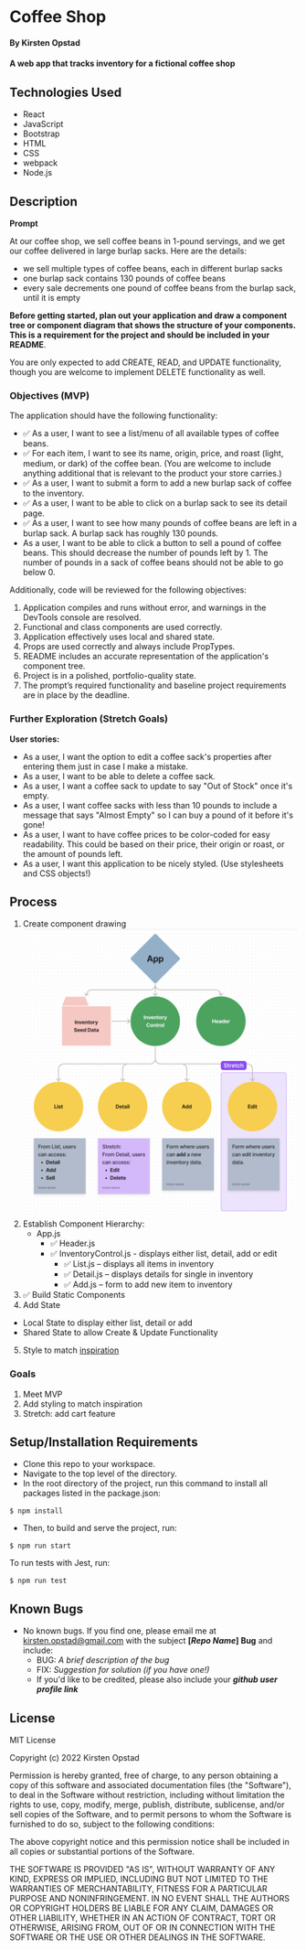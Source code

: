 # Coffee Shop

#### By Kirsten Opstad

#### A web app that tracks inventory for a fictional coffee shop

## Technologies Used

* React
* JavaScript
* Bootstrap
* HTML
* CSS
* webpack
* Node.js

## Description

__Prompt__

At our coffee shop, we sell coffee beans in 1-pound servings, and we get our coffee delivered in large burlap sacks. Here are the details:

* we sell multiple types of coffee beans, each in different burlap sacks
* one burlap sack contains 130 pounds of coffee beans
* every sale decrements one pound of coffee beans from the burlap sack, until it is empty

__Before getting started, plan out your application and draw a component tree or component diagram that shows the structure of your components. This is a requirement for the project and should be included in your README__.

You are only expected to add CREATE, READ, and UPDATE functionality, though you are welcome to implement DELETE functionality as well. 

### Objectives (MVP)

The application should have the following functionality:
* ✅ As a user, I want to see a list/menu of all available types of coffee beans.
* ✅ For each item, I want to see its name, origin, price, and roast (light, medium, or dark) of the coffee bean. (You are welcome to include anything additional that is relevant to the product your store carries.)
* ✅ As a user, I want to submit a form to add a new burlap sack of coffee to the inventory.
* ✅ As a user, I want to be able to click on a burlap sack to see its detail page.
* ✅ As a user, I want to see how many pounds of coffee beans are left in a burlap sack. A burlap sack has roughly 130 pounds.
* As a user, I want to be able to click a button to sell a pound of coffee beans. This should decrease the number of pounds left by 1. The number of pounds in a sack of coffee beans should not be able to go below 0.

Additionally, code will be reviewed for the following objectives:

1. Application compiles and runs without error, and warnings in the DevTools console are resolved.
2. Functional and class components are used correctly.
3. Application effectively uses local and shared state.
4. Props are used correctly and always include PropTypes.
5. README includes an accurate representation of the application's component tree.
6. Project is in a polished, portfolio-quality state.
7. The prompt’s required functionality and baseline project requirements are in place by the deadline.

### Further Exploration (Stretch Goals)

__User stories:__
* As a user, I want the option to edit a coffee sack's properties after entering them just in case I make a mistake.
* As a user, I want to be able to delete a coffee sack.
* As a user, I want a coffee sack to update to say "Out of Stock" once it's empty.
* As a user, I want coffee sacks with less than 10 pounds to include a message that says "Almost Empty" so I can buy a pound of it before it's gone!
* As a user, I want to have coffee prices to be color-coded for easy readability. This could be based on their price, their origin or roast, or the amount of pounds left.
* As a user, I want this application to be nicely styled. (Use stylesheets and CSS objects!)

## Process 
1. Create component drawing
[![Component Drawing](./src/img/component_diagram.png)](https://www.figma.com/file/9yZdrlZDInV6346toTdG2Z/CoffeeShop?node-id=0%3A1&t=SaS3WUYroyADmYHv-1)
2. Establish Component Hierarchy:
    * App.js
      * ✅ Header.js 
      * ✅ InventoryControl.js - displays either list, detail, add or edit
        * ✅ List.js – displays all items in inventory
        * ✅ Detail.js – displays details for single in inventory
        * ✅ Add.js – form to add new item to inventory
        <!-- Strech Components -->
        <!-- * Edit.js – form to edit item in inventory -->
3. ✅ Build Static Components
4. Add State
  * Local State to display either list, detail or add
  * Shared State to allow Create & Update Functionality
5. Style to match [inspiration](https://www.stumptowncoffee.com/collections/coffee)

<!-- [x] Screenshots

![Screenshots](https://external-content.duckduckgo.com/iu/?u=https%3A%2F%2Ftse1.mm.bing.net%2Fth%3Fid%3DOIP.03bZmDGXaBhBYyxxp3Ls3gHaEA%26pid%3DApi&f=1&ipt=e980d57210242747a51c41421e1f09a6de3b1fdaeaadd297496787bb64e80c88&ipo=images) -->

<!-- [Link to operational site](http://www.kirstenopstad.github.com/<REPOSITORY NAME>) -->

### Goals
1. Meet MVP
2. Add styling to match inspiration
3. Stretch: add cart feature

## Setup/Installation Requirements

* Clone this repo to your workspace.
* Navigate to the top level of the directory.
* In the root directory of the project, run this command to install all packages listed in the package.json:
```
$ npm install
```
* Then, to build and serve the project, run: 
```
$ npm run start
```
To run tests with Jest, run:
```
$ npm run test
```

## Known Bugs

* No known bugs. If you find one, please email me at kirsten.opstad@gmail.com with the subject **[_Repo Name_] Bug** and include:
  * BUG: _A brief description of the bug_
  * FIX: _Suggestion for solution (if you have one!)_
  * If you'd like to be credited, please also include your **_github user profile link_**

## License

MIT License

Copyright (c) 2022 Kirsten Opstad

Permission is hereby granted, free of charge, to any person obtaining a copy of this software and associated documentation files (the "Software"), to deal in the Software without restriction, including without limitation the rights to use, copy, modify, merge, publish, distribute, sublicense, and/or sell copies of the Software, and to permit persons to whom the Software is furnished to do so, subject to the following conditions:

The above copyright notice and this permission notice shall be included in all copies or substantial portions of the Software.

THE SOFTWARE IS PROVIDED "AS IS", WITHOUT WARRANTY OF ANY KIND, EXPRESS OR IMPLIED, INCLUDING BUT NOT LIMITED TO THE WARRANTIES OF MERCHANTABILITY, FITNESS FOR A PARTICULAR PURPOSE AND NONINFRINGEMENT. IN NO EVENT SHALL THE AUTHORS OR COPYRIGHT HOLDERS BE LIABLE FOR ANY CLAIM, DAMAGES OR OTHER LIABILITY, WHETHER IN AN ACTION OF CONTRACT, TORT OR OTHERWISE, ARISING FROM, OUT OF OR IN CONNECTION WITH THE SOFTWARE OR THE USE OR OTHER DEALINGS IN THE SOFTWARE.
